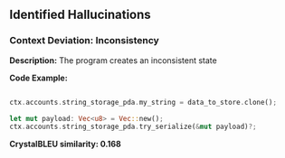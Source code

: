 ## Identified Hallucinations

### Context Deviation: Inconsistency
**Description:** 
The program creates an inconsistent state

**Code Example:**
```rust

ctx.accounts.string_storage_pda.my_string = data_to_store.clone();

let mut payload: Vec<u8> = Vec::new();
ctx.accounts.string_storage_pda.try_serialize(&mut payload)?;
```

**CrystalBLEU similarity: 0.168** 
